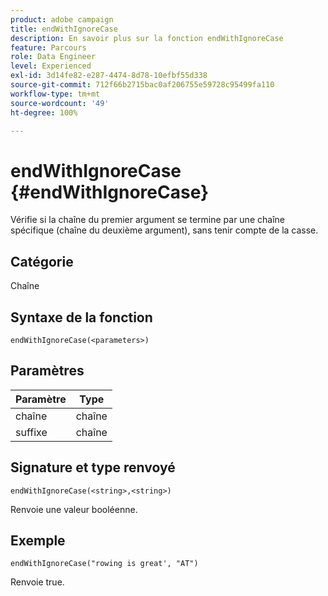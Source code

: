 ```yaml
---
product: adobe campaign
title: endWithIgnoreCase
description: En savoir plus sur la fonction endWithIgnoreCase
feature: Parcours
role: Data Engineer
level: Experienced
exl-id: 3d14fe82-e287-4474-8d78-10efbf55d338
source-git-commit: 712f66b2715bac0af206755e59728c95499fa110
workflow-type: tm+mt
source-wordcount: '49'
ht-degree: 100%

---
```


# endWithIgnoreCase {#endWithIgnoreCase}

Vérifie si la chaîne du premier argument se termine par une chaîne spécifique (chaîne du deuxième argument), sans tenir compte de la casse.

## Catégorie

Chaîne

## Syntaxe de la fonction

`endWithIgnoreCase(<parameters>)`

## Paramètres

| Paramètre | Type |
|-----------|------------------|
| chaîne | chaîne |
| suffixe | chaîne |

## Signature et type renvoyé

`endWithIgnoreCase(<string>,<string>)`

Renvoie une valeur booléenne.

## Exemple

`endWithIgnoreCase("rowing is great', "AT")`

Renvoie true.
